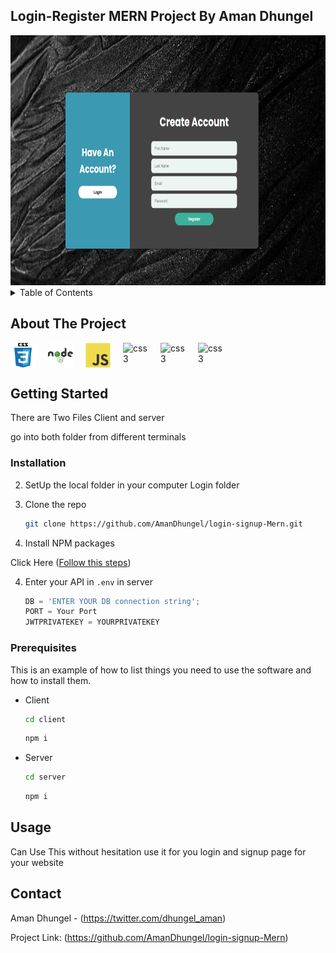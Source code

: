 <!-- Improved compatibility of back to top link: See: https://github.com/othneildrew/Best-README-Template/pull/73 -->
<a id="readme-top"></a>
<!--
*** Thanks for checking out the Best-README-Template. If you have a suggestion
*** that would make this better, please fork the repo and create a pull request
*** or simply open an issue with the tag "enhancement".
*** Don't forget to give the project a star!
*** Thanks again! Now go create something AMAZING! :D
-->

## Login-Register MERN Project By Aman Dhungel
<!-- PROJECT LOGO -->
<img src="https://github.com/AmanDhungel/login-signup-Mern/blob/master/client/public/login-register-3.png" alt="project-login-amandhungel" width="800" height="400"/>
<br />
<!-- TABLE OF CONTENTS -->
<details>
  <summary>Table of Contents</summary>
  <ol>
    <li>
      <a href="#about-the-project">About The Project</a>
      <ul>
        <li><a href="#built-with">Built With</a></li>
      </ul>
    </li>
    <li>
      <a href="#getting-started">Getting Started</a>
      <ul>
        <li><a href="#prerequisites">Prerequisites</a></li>
        <li><a href="#installation">Installation</a></li>
      </ul>
    </li>
    <li><a href="#usage">Usage</a></li>
    <li><a href="#contact">Contact</a></li>
  </ol>
</details>



<!-- ABOUT THE PROJECT -->
## About The Project
<div style="display: flex; flex-wrap: wrap; gap: 20px;">
  
 <img src="https://raw.githubusercontent.com/devicons/devicon/master/icons/css3/css3-original-wordmark.svg" alt="css3" width="40" height="40"/>
 <img src="https://raw.githubusercontent.com/devicons/devicon/master/icons/nodejs/nodejs-original-wordmark.svg" alt="css3" width="40" height="40"/>
 <img src="https://raw.githubusercontent.com/devicons/devicon/master/icons/javascript/javascript-original.svg" alt="css3" width="40" height="40"/>
 <img src="https://adware-technologies.s3.amazonaws.com/uploads/technology/thumbnail/20/express-js.png" alt="css3" width="40" height="40"/>
 <img src="https://miro.medium.com/v2/resize:fit:512/1*doAg1_fMQKWFoub-6gwUiQ.png" alt="css3" width="40" height="40"/>
 <img src="https://w7.pngwing.com/pngs/79/518/png-transparent-js-react-js-logo-react-react-native-logos-icon-thumbnail.png" alt="css3" width="40" height="40"/>
</div>


<!-- GETTING STARTED -->
## Getting Started

There are Two Files Client and server 

go into both folder from different terminals

### Installation

2. SetUp the local folder in your computer
   Login folder
   
2. Clone the repo
   ```sh
   git clone https://github.com/AmanDhungel/login-signup-Mern.git
   ```
3. Install NPM packages
 <p>Click Here (<a href="#Prerequisites">Follow this steps</a>)</p>

4. Enter your API in `.env` in server
   ```js
   DB = 'ENTER YOUR DB connection string';
   PORT = Your Port
   JWTPRIVATEKEY = YOURPRIVATEKEY
   ```


### Prerequisites
<a id="Prerequisites"></a>
This is an example of how to list things you need to use the software and how to install them.
* Client
  ```sh
  cd client
  ```
   ```sh
  npm i
  ```
* Server
  ```sh
  cd server
  ```
  ```sh
  npm i
  ```



<!-- USAGE EXAMPLES -->
## Usage

Can Use This without hesitation use it for you login and signup page for 
your website


<!-- CONTACT -->
## Contact

Aman Dhungel - (https://twitter.com/dhungel_aman)

Project Link: (https://github.com/AmanDhungel/login-signup-Mern)





